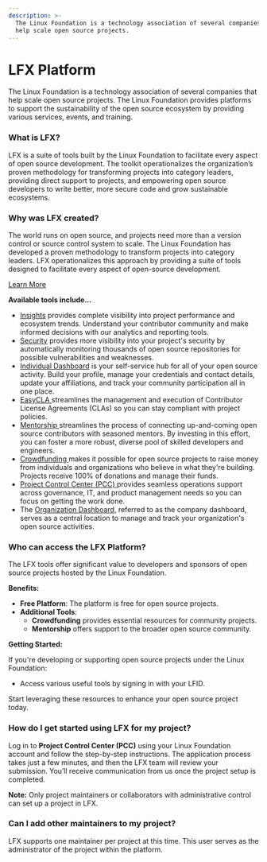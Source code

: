 ```yaml
---
description: >-
  The Linux Foundation is a technology association of several companies that
  help scale open source projects.
---
```


# LFX Platform

The Linux Foundation is a technology association of several companies that help scale open source projects. The Linux Foundation provides platforms to support the sustainability of the open source ecosystem by providing various services, events, and training.

### What is LFX? <a href="#communitybridgefaqs-whatiscommunitybridge" id="communitybridgefaqs-whatiscommunitybridge"></a>

LFX is a suite of tools built by the Linux Foundation to facilitate every aspect of open source development. The toolkit operationalizes the organization’s proven methodology for transforming projects into category leaders, providing direct support to projects, and empowering open source developers to write better, more secure code and grow sustainable ecosystems.

### Why was LFX created? <a href="#communitybridgefaqs-whywascommunitybridgecreated" id="communitybridgefaqs-whywascommunitybridgecreated"></a>

The world runs on open source, and projects need more than a version control or source control system to scale. The Linux Foundation has developed a proven methodology to transform projects into category leaders. LFX operationalizes this approach by providing a suite of tools designed to facilitate every aspect of open-source development.

[Learn More](https://lfx.linuxfoundation.org/)

**Available tools include...**

* [Insights](https://insights.linuxfoundation.org/docs/introduction/what-is-insights/) provides complete visibility into project performance and ecosystem trends. Understand your contributor community and make informed decisions with our analytics and reporting tools.
* [Security](security) provides more visibility into your project's security by automatically monitoring thousands of open source repositories for possible vulnerabilities and weaknesses.
* [Individual Dashboard](my-profile) is your self-service hub for all of your open source activity. Build your profile, manage your credentials and contact details, update your affiliations, and track your community participation all in one place.
* [EasyCLA ](easycla)streamlines the management and execution of Contributor License Agreements (CLAs) so you can stay compliant with project policies.
* [Mentorship ](mentorship)streamlines the process of connecting up-and-coming open source contributors with seasoned mentors. By investing in this effort,  you can foster a more robust, diverse pool of skilled developers and engineers.
* [Crowdfunding ](crowdfunding)makes it possible for open source projects to raise money from individuals and organizations who believe in what they're building. Projects receive 100% of donations and manage their funds.
* [Project Control Center (PCC) ](project-control-center)provides seamless operations support across governance, IT, and product management needs so you can focus on getting the work done.
* The [Organization Dashboard,](organization-dashboard) referred to as the company dashboard, serves as a central location to manage and track your organization's open source activities.&#x20;

### Who can access the LFX Platform? <a href="#communitybridgefaqs-whocanaccesscommunitybridge" id="communitybridgefaqs-whocanaccesscommunitybridge"></a>

The LFX tools offer significant value to developers and sponsors of open source projects hosted by the Linux Foundation.

**Benefits:**

* **Free Platform**: The platform is free for open source projects.
* **Additional Tools**:
  * **Crowdfunding** provides essential resources for community projects.
  * **Mentorship** offers support to the broader open source community.

**Getting Started:**

If you're developing or supporting open source projects under the Linux Foundation:

* Access various useful tools by signing in with your LFID.

Start leveraging these resources to enhance your open source project today.

### How do I get started using LFX for my project? <a href="#communitybridgefaqs-howdoisubmitmyprojecttocommunitybridge" id="communitybridgefaqs-howdoisubmitmyprojecttocommunitybridge"></a>

Log in to **Project Control Center (PCC)** using your Linux Foundation account and follow the step-by-step instructions. The application process takes just a few minutes, and then the LFX team will review your submission. You’ll receive communication from us once the project setup is completed.

**Note:** Only project maintainers or collaborators with administrative control can set up a project in LFX.

### Can I add other maintainers to my project? <a href="#communitybridgefaqs-caniaddothermaintainersonmyproject" id="communitybridgefaqs-caniaddothermaintainersonmyproject"></a>

LFX supports one maintainer per project at this time. This user serves as the administrator of the project within the platform.
